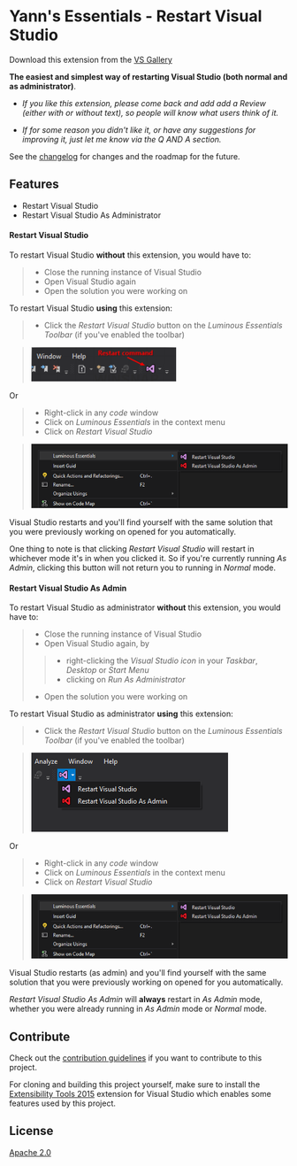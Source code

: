 # Yann's Essentials - Restart Visual Studio

<!-- Replace this badge with your own-->
<!--[![Build status](https://ci.appveyor.com/api/projects/status/hv6uyc059rqbc6fj?svg=true)](https://ci.appveyor.com/project/madskristensen/extensibilitytools)-->

<!-- Update the VS Gallery link after you upload the VSIX-->
Download this extension from the [VS Gallery](https://visualstudiogallery.msdn.microsoft.com/b0cbfde4-9b7a-4a8e-96d9-a689d37b2279)
<!--or get the [CI build](http://vsixgallery.com/extension/b0cbfde4-9b7a-4a8e-96d9-a689d37b2279/).-->

<!------------------------------------------->

**The easiest and simplest way of restarting Visual Studio (both normal and as administrator)**.

- *If you like this extension, please come back and add add a *Review* (either with or without text), so people will know what users think of it.*

- *If for some reason you didn't like it, or have any suggestions for improving it, just let me know via the *Q AND A* section.*

See the [changelog](CHANGELOG.md) for changes and the roadmap for the future.

## Features
- Restart Visual Studio
- Restart Visual Studio As Administrator

#### Restart Visual Studio
To restart Visual Studio **without** this extension, you would have to:

>- Close the running instance of Visual Studio
>- Open Visual Studio again
>- Open the solution you were working on

To restart Visual Studio **using** this extension:

>- Click the *Restart Visual Studio* button on the *Luminous Essentials Toolbar* 
(if you've enabled the toolbar)


><img src="art/Restart (Normal).png" alt="Restart (normal)" />

Or

>- Right-click in any *code* window
>- Click on *Luminous Essentials* in the context menu
>- Click on *Restart Visual Studio*

><img src="art/Restart (code).png" alt="Restart (from code)" />

Visual Studio restarts and you'll find yourself with the same solution 
that you were previously working on opened for you automatically.

One thing to note is that clicking *Restart Visual Studio* will restart in whichever mode it's in when you clicked it.
So if you're currently running *As Admin*, clicking this button will not return you to running in *Normal* mode.

#### Restart Visual Studio As Admin
To restart Visual Studio as administrator **without** this extension, 
you would have to:

>- Close the running instance of Visual Studio
>- Open Visual Studio again, by
>>- right-clicking the *Visual Studio icon* in your *Taskbar*, *Desktop* or *Start Menu*
>>- clicking on *Run As Administrator*
>- Open the solution you were working on

To restart Visual Studio as administrator **using** this extension:

>- Click the *Restart Visual Studio* button on the *Luminous Essentials Toolbar* 
(if you've enabled the toolbar)

><img src="art/Restart (elevated).png" alt="Restart (as Admin)" />

Or

>- Right-click in any *code* window
>- Click on *Luminous Essentials* in the context menu
>- Click on *Restart Visual Studio*

><img src="art/Restart (code).png" alt="Restart (from code)" />

Visual Studio restarts (as admin) and you'll find yourself with the same solution 
that you were previously working on opened for you automatically.

*Restart Visual Studio As Admin* will **always** restart in *As Admin* mode, 
whether you were already running in *As Admin* mode or *Normal* mode.

## Contribute
Check out the [contribution guidelines](CONTRIBUTING.md)
if you want to contribute to this project.

For cloning and building this project yourself, make sure to install the
[Extensibility Tools 2015](https://visualstudiogallery.msdn.microsoft.com/ab39a092-1343-46e2-b0f1-6a3f91155aa6)
extension for Visual Studio which enables some features used by this project.

## License
[Apache 2.0](LICENSE)